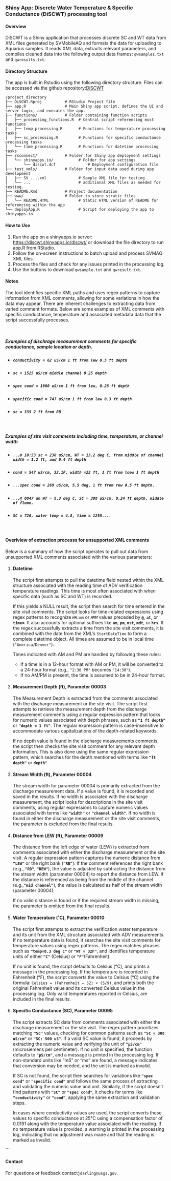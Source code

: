 ### Shiny App: Discrete Water Temperature & Specific Conductance (DiSCWT) processing tool

#### Overview

DiSCWT is a Shiny application that processes discrete SC and WT data
from XML files generated by SVMobileAQ and formats the data for
uploading to Aquarius samples. It reads XML data, extracts relevant
parameters, and compiles cleaned data into the following output data
frames: `qwsamples.txt` and `qwresults.txt`.

#### Directory Structure

The app is built in Rstudio using the following directory structure.
Files can be accessed via the github
repository:[DiSCWT](https://github.com/jpdarling/DiSCWT)

    /project_directory
    ├── DiSCWT.Rproj          # RStudio Project file 
    ├── app.R                 # Main Shiny app script, defines the UI and server logic, and executes the app.
    ├── functions/            # Folder containing function scripts
    │   ├── processing_functions.R  # Central script referencing most functions
    │   ├── temp_processing.R       # Functions for temperature processing tasks
    │   ├── sc_processing.R         # Functions for specific conductance processing tasks
    │   └── time_processing.R       # Functions for datetime processing tasks
    ├── rsconnect/            # Folder for Shiny app deployment settings
    │   └── shinyapps.io/           # Folder for app settings
    │       └── discwt.dcf              # Deployment configuration file
    ├── test_xmls/            # Folder for input data used during app development
    │   ├── SV_....xml              # Sample XML file for testing
    │   └── ...                     # additional XML files as needed for testing.
    ├── README.Rmd            # Project documentation
    ├── www/                  # Folder to store stratic files 
    │   └── README.HTML             # Static HTML version of README for referencing within the app
    └── deployApp.R                 # Script for deploying the app to shinyapps.io

#### How to Use

1.  Run the app on a shinyapps.io server:
    <https://discwt.shinyapps.io/discwt/> or download the file directory
    to run app.R from RStudio.
2.  Follow the on-screen instructions to batch upload and process SVMAQ
    XML files.
3.  Process the files and check for any issues printed in the processing
    log.
4.  Use the buttons to download `qwsample.txt` and `qwresult.txt`.

#### Notes

The tool identifies specific XML paths and uses regex patterns to
capture information from XML comments, allowing for some variations in
how the data may appear. There are inherent challenges to extracting
data from varied comment formats. Below are some examples of XML
comments with specific conductance, temperature and associated metadata
data that the script successfully processes.

<br>

##### Examples of dischrage measurement comments for specific conductance, sample location or depth.

-   ##### *`conductivity = 62 uS/cm 1 ft from lew 0.5 ft depth`*<br>

-   ##### *`sc = 1525 uS/cm middle channel 0.25 depth`*

-   ##### *`spec cond = 1060 uS/cm 1 ft from lew, 0.28 ft depth`*

-   ##### *`specific cond = 747 uS/cm 1 ft from lew 0.3 ft depth`*

-   ##### *`sc = 335 2 ft from RB`*

<br>

##### Examples of site visit comments including time, temperature, or channel width

-   ##### *`...@ 10:53 sc = 230 uS/cm, WT = 13.2 deg C, from middle of channel width = 1.2 ft, and 0.4 ft depth`*

-   ##### *`cond = 547 uS/cm, 32.1F, width =22 ft, 1 ft from loew 1 ft depth`*

-   ##### *`...spec cond = 269 uS/cm, 5.5 deg, 1 ft from rew 0.5 ft depth.`*

-   ##### *`...@ 0847 am WT = 8.3 deg C, SC = 308 uS/cm, 0.24 ft depth, middle of flume.`*

-   ##### *`SC = 726, water temp = 4.8, time = 1255....`*

<br>

#### Overiview of extraction processs for unsupported XML comments

Below is a summary of how the script operates to pull out data from
unsupported XML comments associated with the various parameters:

1.  #### Datetime

    The script first attempts to pull the datetime field nested within
    the XML structure associated with the reading time of ADV
    verification temperature readings. This time is most often
    associated with when specific data (such as SC and WT) is recorded.

    If this yields a NULL result, the script then search for time
    entered in the site visit comments. The script looks for
    time-related expressions using regex patterns to recognize *`HH:mm`*
    or *`HMM`* values preceded by **`@`**, **`at`**, or **`time=`**. It
    also accounts for optional suffixes like **`am`**, **`pm`**,
    **`mst`**, **`mdt`**, or **`hrs`**. If the regex successfully
    extracts a time from the site visit comments, it is combined with
    the date from the XML’s `StartDateTime` to form a complete datetime
    object. All times are assumed to be in local time
    (`"America/Denver"`).

    Times indicated with AM and PM are handled by following these rules:

    -   If a time is in a 12-hour format with AM or PM, it will be
        converted to a 24-hour format (e.g., `"2:30 PM"` becomes
        `"14:30"`).
    -   If no AM/PM is present, the time is assumed to be in 24-hour
        format.

2.  #### Measurement Depth (ft), Parameter 00003

    The Measurement Depth is extracted from the comments associated with
    the discharge measurement or the site visit. The script first
    attempts to retrieve the measurement depth from the discharge
    measurement comments using a regular expression pattern that looks
    for numeric values associated with depth phrases, such as
    **`"1 ft depth"`** or **`"depth = 1 ft"`**. The regular expression
    pattern is case-insensitive to accommodate various capitalizations
    of the depth-related keywords.

    If no depth value is found in the discharge measurements comments,
    the script then checks the site visit comment for any relevant depth
    information. This is also done using the same regular expression
    pattern, which searches for the depth mentioned with terms like
    **`"ft depth"`** or **`depth"`**.

3.  #### Stream Width (ft), Parameter 00004

    The stream width for parameter 00004 is primarily extracted from the
    discharge measurement data. If a value is found, it is recorded and
    saved in the results. If no width is associated with the discharge
    measurement, the script looks for descriptions in the site visit
    comments, using regular expressions to capture numeric values
    associated with terms like **`"width"`** or **`"channel width"`**.
    If no width is found in either the discharge measurement or the site
    visit comments, the parameter is excluded from the final results.

4.  #### Distance from LEW (ft), Parameter 00009

    The distance from the left edge of water (LEW) is extracted from
    comments associated with either the discharge measurement or the
    site visit. A regular expression pattern captures the numeric
    distance from **`"LEW"`** or the right bank (**`"RB"`**). If the
    comment references the right bank (e.g., **`"RB"`**, **`"REW"`**),
    the value is adjusted by subtracting the distance from the stream
    width (parameter 00004) to report the distance from LEW. If the
    distance is referenced as being from the middle of the channel
    (e.g.,**`"mid channel"`**), the value is calculated as half of the
    stream width (parameter 00004).

    If no valid distance is found or if the required stream width is
    missing, the parameter is omitted from the final results.

5.  #### Water Temperature (˚C), Parameter 00010

    The script first attempts to extract the verification water
    temperature and its unit from the XML structure associated with ADV
    measurements. If no temperature data is found, it searches the site
    visit comments for temperature values using regex patterns. The
    regex matches phrases such as **`"temp=8.3 deg C"`** or
    **`"WT = 32F"`**, and identifies temperature units of either
    **`"C"`** (Celsius) or **`"F"`**(Fahrenheit).

    If no unit is found, the script defaults to Celsius (°C), and prints
    a message in the processing log. If the temperature is recorded in
    Fahrenheit (°F), the script converts the value to Celsius (°C) using
    the formula: `Celsius = (Fahrenheit − 32) × (5/9)`, and prints both
    the original Fahrenheit value and its converted Celsius value in the
    processing log. Only valid temperatures reported in Celsius, are
    included in the final results.

6.  #### Specific Conductance (SC), Parameter 00095

    The script extracts SC data from comments associated with either the
    discharge measurement or the site visit. The regex pattern
    prioritizes matching **`"SC"`** values, checking for common patterns
    such as **`"SC = 308 uS/cm"`** or **`"SC: 500 uS"`**. If a valid SC
    value is found, it proceeds by extracting the numeric value and
    verifying the unit of **`"μS/cm"`** (microsiemens per centimeter).
    If no unit is specified, the function defaults to **`"μS/cm"`**, and
    a message is printed in the processing log. If non-standard units
    like “mS” or “ms” are found, a message indicates that conversion may
    be needed, and the unit is marked as invalid.

    If SC is not found, the script then searches for variations like
    **`"spec cond"`** or **`"specific cond"`** and follows the same
    process of extracting and validating the numeric value and unit.
    Similarly, if the script doesn’t find patterns with **`"SC"`** or
    **`"spec cond"`**, it checks for terms like **`"conductivity"`** or
    **`"cond"`**, applying the same extraction and validation steps.

    In cases where conductivity values are used, the script converts
    these values to specific conductance at 25°C using a compensation
    factor of 0.0191 along with the temperature value associated with
    the reading. If no temperature value is provided, a warning is
    printed in the processing log, indicating that no adjustment was
    made and that the reading is marked as invalid.

\`\`\`

#### Contact

For questions or feedback contact`jdarling@usgs.gov`.
